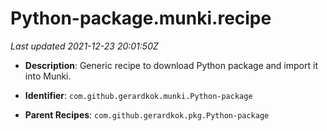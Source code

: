 # Python-package.munki.recipe

_Last updated 2021-12-23 20:01:50Z_

- **Description**: Generic recipe to download Python package and import it into Munki.

- **Identifier**: `com.github.gerardkok.munki.Python-package`

- **Parent Recipes**: `com.github.gerardkok.pkg.Python-package`
